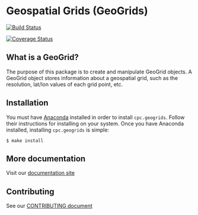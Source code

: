 Geospatial Grids (GeoGrids)
===========================

[![Build Status](https://travis-ci.org/noaa-nws-cpc/cpc.geogrids.svg?branch=master)](https://travis-ci.org/noaa-nws-cpc/cpc.geogrids)

[![Coverage Status](https://coveralls.io/repos/github/noaa-nws-cpc/cpc.geogrids/badge.svg?branch=master)](https://coveralls.io/github/noaa-nws-cpc/cpc.geogrids?branch=master)

What is a GeoGrid?
------------------

The purpose of this package is to create and manipulate GeoGrid objects. A GeoGrid object stores
information about a geospatial grid, such as the resolution, lat/lon values of each grid point, etc.

Installation
------------

You must have [Anaconda](https://anaconda.org) installed in order to install `cpc.geogrids`. Follow their instructions for installing on your system. Once you have Anaconda installed, installing `cpc.geogrids` is simple:

    $ make install

More documentation
------------------

Visit our [documentation site](https://noaa-nws-cpc.github.io/cpc.geogrids)

Contributing
------------

See our [CONTRIBUTING document](.github/CONTRIBUTING.md)
